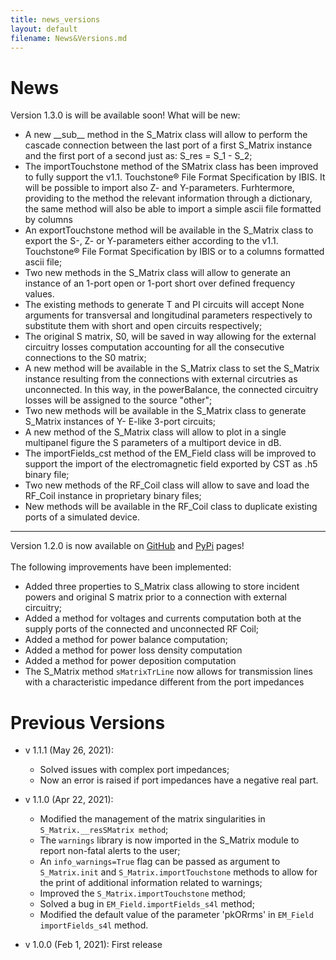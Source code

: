 ```yaml
---
title: news_versions
layout: default
filename: News&Versions.md
--- 
```


# News
Version 1.3.0 is will be available soon!
What will be new:
* A new \_\_sub__ method in the S_Matrix class will allow to perform the cascade connection between the last port of a first S_Matrix instance and the first port of a second just as: S_res = S_1 - S_2;
* The importTouchstone method of the SMatrix class has been improved to fully support the v1.1. Touchstone® File Format Specification by IBIS. It will be possible to import also Z- and Y-parameters. Furhtermore, providing to the method the relevant information through a dictionary, the same method will also be able to import a simple ascii file formatted by columns
* An exportTouchstone method will be available in the S_Matrix class to export the S-, Z- or Y-parameters either according to the v1.1. Touchstone® File Format Specification by IBIS or to a columns formatted ascii file;
* Two new methods in the S_Matrix class will allow to generate an instance of an 1-port open or 1-port short over defined frequency values.
* The existing methods to generate T and PI circuits will accept None arguments for transversal and longitudinal parameters respectively to substitute them with short and open circuits respectively;
* The original S matrix, S0, will be saved in way allowing for the external circuitry losses computation accounting for all the consecutive connections to the S0 matrix;
* A new method will be available in the S_Matrix class to set the S_Matrix instance resulting from the connections with external circutries as unconnected. In this way, in the powerBalance, the connected circuitry losses will be assigned to the source "other";
* Two new methods will be available in the S_Matrix class to generate S_Matrix instances of Y- E-like 3-port circuits;
* A new method of the S_Matrix class will allow to plot in a single multipanel figure the S parameters of a multiport device in dB.
* The importFields_cst method of the EM_Field class will be improved to support the import of the electromagnetic field exported by CST as .h5 binary file;
* Two new methods of the RF_Coil class will allow to save and load the RF_Coil instance in proprietary binary files;
* New methods will be available in the RF_Coil class to duplicate existing ports of a simulated device.

--------------------------------------------------------------------------------------------------------------


Version 1.2.0 is now available on [GitHub](https://github.com/umbertozanovello/CoSimPy/tree/main) and [PyPi](https://pypi.org/project/cosimpy/) pages!<br><br>
The following improvements have been implemented:
* Added three properties to S_Matrix class allowing to store incident powers and original S matrix prior to a connection with external circuitry;
* Added a method for voltages and currents computation both at the supply ports of the connected and unconnected RF Coil;
* Added a method for power balance computation;
* Added a method for power loss density computation
* Added a method for power deposition computation
* The S_Matrix method `sMatrixTrLine` now allows for transmission lines with a characteristic impedance different from the port impedances

# Previous Versions

- v 1.1.1 (May 26, 2021):
  * Solved issues with complex port impedances;
  * Now an error is raised if port impedances have a negative real part.
  
- v 1.1.0 (Apr 22, 2021):
  * Modified the management of the matrix singularities in `S_Matrix.__resSMatrix method`;
  * The `warnings` library is now imported in the S_Matrix module to report non-fatal alerts to the user;
  * An `info_warnings=True` flag can be passed as argument to `S_Matrix.init` and `S_Matrix.importTouchstone` methods to allow for the print of additional information related to warnings;
  * Improved the `S_Matrix.importTouchstone` method;
  * Solved a bug in `EM_Field.importFields_s4l` method;
  * Modified the default value of the parameter 'pkORrms' in `EM_Field importFields_s4l` method.

- v 1.0.0 (Feb 1, 2021): First release
